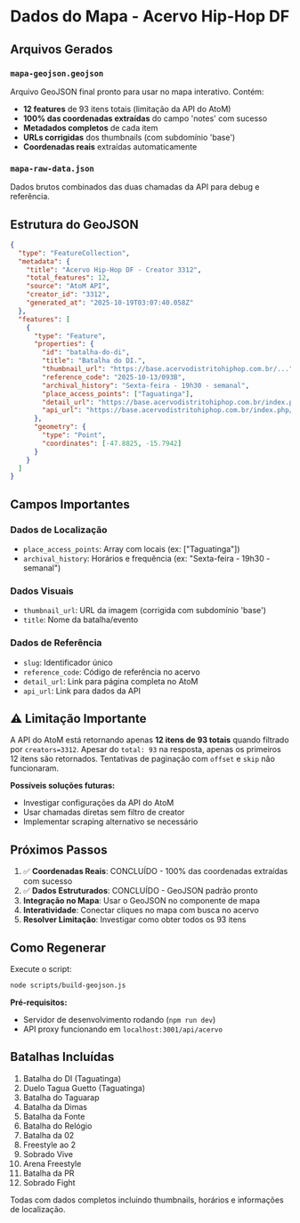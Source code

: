 # Dados do Mapa - Acervo Hip-Hop DF

## Arquivos Gerados

### `mapa-geojson.geojson`
Arquivo GeoJSON final pronto para usar no mapa interativo. Contém:

- **12 features** de 93 itens totais (limitação da API do AtoM)
- **100% das coordenadas extraídas** do campo 'notes' com sucesso
- **Metadados completos** de cada item
- **URLs corrigidas** dos thumbnails (com subdomínio 'base')
- **Coordenadas reais** extraídas automaticamente

### `mapa-raw-data.json`
Dados brutos combinados das duas chamadas da API para debug e referência.

## Estrutura do GeoJSON

```json
{
  "type": "FeatureCollection",
  "metadata": {
    "title": "Acervo Hip-Hop DF - Creator 3312",
    "total_features": 12,
    "source": "AtoM API",
    "creator_id": "3312",
    "generated_at": "2025-10-19T03:07:40.058Z"
  },
  "features": [
    {
      "type": "Feature",
      "properties": {
        "id": "batalha-do-di",
        "title": "Batalha do DI.",
        "thumbnail_url": "https://base.acervodistritohiphop.com.br/...",
        "reference_code": "2025-10-13/093B",
        "archival_history": "Sexta-feira - 19h30 - semanal",
        "place_access_points": ["Taguatinga"],
        "detail_url": "https://base.acervodistritohiphop.com.br/index.php/batalha-do-di",
        "api_url": "https://base.acervodistritohiphop.com.br/index.php/api/informationobjects/batalha-do-di"
      },
      "geometry": {
        "type": "Point",
        "coordinates": [-47.8825, -15.7942]
      }
    }
  ]
}
```

## Campos Importantes

### Dados de Localização
- `place_access_points`: Array com locais (ex: ["Taguatinga"])
- `archival_history`: Horários e frequência (ex: "Sexta-feira - 19h30 - semanal")

### Dados Visuais
- `thumbnail_url`: URL da imagem (corrigida com subdomínio 'base')
- `title`: Nome da batalha/evento

### Dados de Referência
- `slug`: Identificador único
- `reference_code`: Código de referência no acervo
- `detail_url`: Link para página completa no AtoM
- `api_url`: Link para dados da API

## ⚠️ Limitação Importante

A API do AtoM está retornando apenas **12 itens de 93 totais** quando filtrado por `creators=3312`. Apesar do `total: 93` na resposta, apenas os primeiros 12 itens são retornados. Tentativas de paginação com `offset` e `skip` não funcionaram.

**Possíveis soluções futuras:**
- Investigar configurações da API do AtoM
- Usar chamadas diretas sem filtro de creator
- Implementar scraping alternativo se necessário

## Próximos Passos

1. ✅ **Coordenadas Reais**: CONCLUÍDO - 100% das coordenadas extraídas com sucesso
2. ✅ **Dados Estruturados**: CONCLUÍDO - GeoJSON padrão pronto
3. **Integração no Mapa**: Usar o GeoJSON no componente de mapa
4. **Interatividade**: Conectar cliques no mapa com busca no acervo
5. **Resolver Limitação**: Investigar como obter todos os 93 itens

## Como Regenerar

Execute o script:
```bash
node scripts/build-geojson.js
```

**Pré-requisitos:**
- Servidor de desenvolvimento rodando (`npm run dev`)
- API proxy funcionando em `localhost:3001/api/acervo`

## Batalhas Incluídas

1. Batalha do DI (Taguatinga)
2. Duelo Tagua Guetto (Taguatinga)  
3. Batalha do Taguarap
4. Batalha da Dimas
5. Batalha da Fonte
6. Batalha do Relógio
7. Batalha da 02
8. Freestyle ao 2
9. Sobrado Vive
10. Arena Freestyle
11. Batalha da PR
12. Sobrado Fight

Todas com dados completos incluindo thumbnails, horários e informações de localização.
